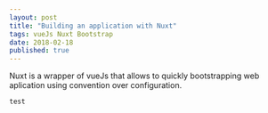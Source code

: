 ```yaml
---
layout: post
title: "Building an application with Nuxt"
tags: vueJs Nuxt Bootstrap
date: 2018-02-18
published: true
---
```


Nuxt is a wrapper of vueJs that allows to quickly bootstrapping web aplication using convention over configuration.

    test

